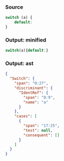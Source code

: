 ### Source
```js parse:stmt
switch (a) {
    default:
}
```

### Output: minified
```js
switch(a){default:}
```

### Output: ast
```json
{
  "Switch": {
    "span": "0:27",
    "discriminant": {
      "IdentRef": {
        "span": "8:9",
        "name": "a"
      }
    },
    "cases": [
      {
        "span": "17:25",
        "test": null,
        "consequent": []
      }
    ]
  }
}
```
